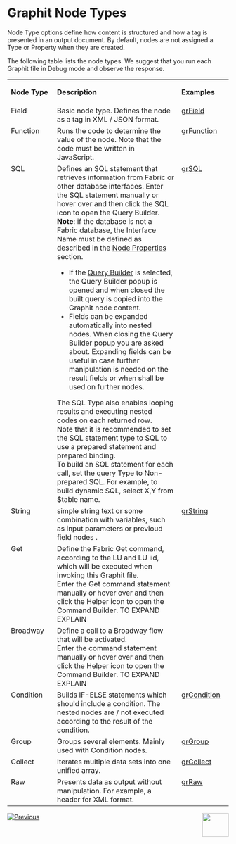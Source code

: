 # Graphit Node Types

Node Type options define how content is structured and how a tag is presented in an output document. By default, nodes are not assigned a Type or Property when they are created.



The following table lists the node types. We suggest that you run each Graphit file in Debug mode and observe the response. 

<table>
<tbody>
<tr>
<td valign="top" width="150pxl">
<p><strong>Node Type</strong></p>
</td>
<td valign="top" width="500pxl">
<p><strong>Description</strong></p>
</td>
<td valign="top" width="150pxl">
<p><strong>Examples</strong></p>
</td>
</tr>
<tr>
<td valign="top" width="50pxl">Field</td>
<td valign="top" width="900pxl">Basic node type. Defines the node as a tag in XML / JSON format.</td>
<td valign="top" width="50pxl"> 
    <a href="/articles/15_web_services_and_graphit/17_Graphit/10_graphit_examples.md#grfieldgraphit">grField</a>
</td>
</tr>
<tr>
<td valign="top" width="50pxl">Function</td>
<td valign="top" width="900pxl">Runs the code to determine the value of the node. Note that the code must be written in JavaScript.&nbsp;</td>
<td valign="top" width="50pxl"><a href="/articles/15_web_services_and_graphit/17_Graphit/10_graphit_examples.md#grfunctiongraphit">grFunction</a></td>
</tr>
<tr>
<td valign="top" width="50pxl">SQL</td>
<td valign="top" width="900pxl">Defines an SQL statement that retrieves information from Fabric or other database interfaces.
    Enter the SQL statement manually or hover over and then click the SQL icon to open the Query Builder. 
    <br/><b>Note</b>: if the database is not a Fabric database, the Interface Name must be defined as described in the <a href="/articles/15_web_services_and_graphit/17_Graphit/04_graphit_node_properties.md">Node Properties</a> section. <br/>
<ul>
<li>If the <a href="/articles/11_query_builder/01_query_builder_overview.md">Query Builder</a> is selected, the Query Builder popup is opened and when closed the built query is copied into the Graphit node content.
</li>    
<li>Fields can be expanded automatically into nested nodes. When closing the Query Builder popup you are asked about. Expanding fields can be useful in case further manipulation is needed on the result fields or when shall be used on further nodes.
</li>    
</ul>
The SQL Type also enables looping results and executing nested codes on each returned row.<br/>
Note that it is recommended to set the SQL statement type to SQL to use a prepared statement and prepared binding.<br/>
To build an SQL statement for each call, set the query Type to Non-prepared SQL. For example, to build dynamic SQL, select X,Y from $table name.
</td>
<td valign="top" width="50pxl"><a href="/articles/15_web_services_and_graphit/17_Graphit/10_graphit_examples.md#grsqlgraphit">grSQL</a></td>
</tr>
<tr>
<td valign="top" width="50pxl">String</td>
<td valign="top" width="900pxl">simple string text or some combination with variables, such as input parameters or previoud field nodes .&nbsp;</td>
<td valign="top" width="50pxl"><a href="/articles/15_web_services_and_graphit/17_Graphit/10_graphit_examples.md#grstringgraphit">grString</a></td>
</tr>
<tr>
<td valign="top" width="50pxl">Get</td>
<td valign="top" width="900pxl">Define  the Fabric Get command, according to the LU and LU iid, which will be executed when invoking this Graphit file.<br/>
    Enter the Get command statement manually or hover over and then click the Helper icon to open the Command Builder.  TO EXPAND EXPLAIN
</td>
<td valign="top" width="50pxl"></a></td>
</tr>
<tr>
<td valign="top" width="50pxl">Broadway</td>
<td valign="top" width="900pxl">Define a call to a Broadway flow that will be activated.<br/>
    Enter the command statement manually or hover over and then click the Helper icon to open the Command Builder.  TO EXPAND EXPLAIN
</td>
<td valign="top" width="50pxl"></a></td>
</tr>
<tr>
<td valign="top" width="50pxl">Condition</td>
<td valign="top" width="900pxl">Builds IF-ELSE statements which should include a condition. The nested nodes are / not executed according to the result of the condition.&nbsp;</td>
<td valign="top" width="50pxl"><a href="/articles/15_web_services_and_graphit/17_Graphit/10_graphit_examples.md#grconditiongraphit">grCondition</a></td>
</tr>
<tr>
<td valign="top" width="50pxl">Group&nbsp;</td>
<td valign="top" width="900pxl">Groups several elements. Mainly used with Condition nodes.</td>
<td valign="top" width="50pxl"><a href="/articles/15_web_services_and_graphit/17_Graphit/10_graphit_examples.md#grgroupgraphit">grGroup</a></td>
</tr>
<tr>
<td valign="top" width="50pxl">Collect</td>
<td valign="top" width="900pxl">Iterates multiple data sets into one unified array.&nbsp;</td>
<td valign="top" width="50pxl"><a href="/articles/15_web_services_and_graphit/17_Graphit/10_graphit_examples.md#grcollectgraphit">grCollect</a></td>
</tr>
<tr>
<td valign="top" width="50pxl">Raw</td>
<td valign="top" width="900pxl">Presents data as output without manipulation. For example, a header for XML format.&nbsp;</td>
<td valign="top" width="50pxl"><a href="/articles/15_web_services_and_graphit/17_Graphit/10_graphit_examples.md#grrawgraphit">grRaw</a></td>
</tr>
</tbody>
</table>



[![Previous](/articles/images/Previous.png)](/articles/15_web_services_and_graphit/17_Graphit/02_graphit_basic_editing.md)[<img align="right" width="60" height="54" src="/articles/images/Next.png">](/articles/15_web_services_and_graphit/17_Graphit/04_graphit_node_properties.md)

